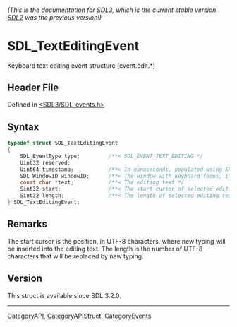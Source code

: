 ###### (This is the documentation for SDL3, which is the current stable version. [SDL2](https://wiki.libsdl.org/SDL2/) was the previous version!)
# SDL_TextEditingEvent

Keyboard text editing event structure (event.edit.*)

## Header File

Defined in [<SDL3/SDL_events.h>](https://github.com/libsdl-org/SDL/blob/main/include/SDL3/SDL_events.h)

## Syntax

```c
typedef struct SDL_TextEditingEvent
{
    SDL_EventType type;         /**< SDL_EVENT_TEXT_EDITING */
    Uint32 reserved;
    Uint64 timestamp;           /**< In nanoseconds, populated using SDL_GetTicksNS() */
    SDL_WindowID windowID;      /**< The window with keyboard focus, if any */
    const char *text;           /**< The editing text */
    Sint32 start;               /**< The start cursor of selected editing text, or -1 if not set */
    Sint32 length;              /**< The length of selected editing text, or -1 if not set */
} SDL_TextEditingEvent;
```

## Remarks

The start cursor is the position, in UTF-8 characters, where new typing
will be inserted into the editing text. The length is the number of UTF-8
characters that will be replaced by new typing.

## Version

This struct is available since SDL 3.2.0.

----
[CategoryAPI](CategoryAPI), [CategoryAPIStruct](CategoryAPIStruct), [CategoryEvents](CategoryEvents)

